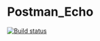 # Postman_Echo
[![Build status](https://ci.appveyor.com/api/projects/status/r0gkxcfgo3y8eisk?svg=true)](https://ci.appveyor.com/project/AndreiNikanorov/postman-echo)
